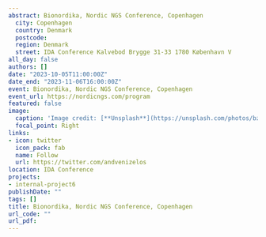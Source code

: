 ```yaml
---
abstract: Bionordika, Nordic NGS Conference, Copenhagen
  city: Copenhagen
  country: Denmark
  postcode:
  region: Denmark
  street: IDA Conference Kalvebod Brygge 31-33 1780 København V 
all_day: false
authors: []
date: "2023-10-05T11:00:00Z"
date_end: "2023-11-06T16:00:00Z"
event: Bionordika, Nordic NGS Conference, Copenhagen
event_url: https://nordicngs.com/program
featured: false
image:
  caption: 'Image credit: [**Unsplash**](https://unsplash.com/photos/bzdhc5b3Bxs)'
  focal_point: Right
links:
- icon: twitter
  icon_pack: fab
  name: Follow
  url: https://twitter.com/andvenizelos
location: IDA Conference
projects:
- internal-project6
publishDate: ""
tags: []
title: Bionordika, Nordic NGS Conference, Copenhagen
url_code: ""
url_pdf: 
---
```


